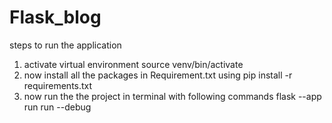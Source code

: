 # Flask_blog
  steps to run the application 
  1. activate virtual environment
        source venv/bin/activate
  2. now install all the packages in Requirement.txt using pip install -r requirements.txt 
  3. now run the the project in terminal with following commands
        flask --app run run --debug
